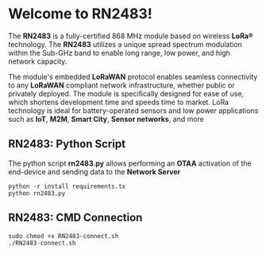 # Welcome to RN2483!

The **RN2483** is a fully-certified 868 MHz module based on wireless **LoRa®** technology. The **RN2483** utilizes a unique spread spectrum modulation within the Sub-GHz band to enable long range, low power, and high network capacity.

The module's embedded **LoRaWAN** protocol enables seamless connectivity to any **LoRaWAN** compliant network infrastructure, whether public or privately deployed. The module is specifically designed for ease of use, which shortens development time and speeds time to market. LoRa technology is ideal for battery-operated sensors and low power applications such as **IoT**, **M2M**, **Smart City**, **Sensor networks**, and more


## RN2483: Python Script

The python script **rn2483.py** allows performing an **OTAA** activation of the end-device and sending data to the **Network Server**

    python -r install requirements.tx
    python rn2483.py

## RN2483: CMD Connection

    sudo chmod +x RN2483-connect.sh
    ./RN2483-connect.sh

